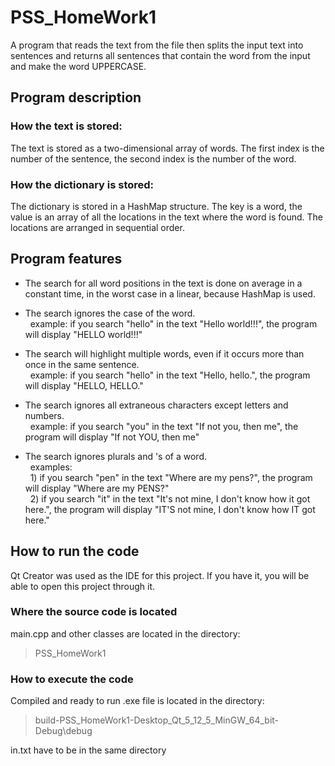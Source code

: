 # PSS_HomeWork1
A program that reads the text from the file then splits the input text into sentences and returns all sentences that contain the word from the input and make the word UPPERCASE.

## Program description

### How the text is stored:
 The text is stored as a two-dimensional array of words. The first index is the number of the sentence, the second index is the number of the word.
### How the dictionary is stored:
 The dictionary is stored in a HashMap structure.
 The key is a word, the value is an array of all the locations in the text where the word is found. The locations are arranged in sequential order.
  
## Program features
  * The search for all word positions in the text is done on average in a constant time, in the worst case in a linear, because HashMap is used. 
  
  * The search ignores the case of the word.  
    &nbsp;&nbsp;example: if you search "hello" in the text "Hello world!!!", the program will display "HELLO world!!!"  
    
  * The search will highlight multiple words, even if it occurs more than once in the same sentence.  
    &nbsp;&nbsp;example: if you search "hello" in the text "Hello, hello.", the program will display "HELLO, HELLO."  
  * The search ignores all extraneous characters except letters and numbers.  
    &nbsp;&nbsp;example: if you search "you" in the text "If not you, then me", the program will display "If not YOU, then me"  
  * The search ignores plurals and 's of a word.  
    &nbsp;&nbsp;examples:  
        &nbsp;&nbsp;1) if you search "pen" in the text "Where are my pens?", the program will display "Where are my PENS?"  
        &nbsp;&nbsp;2) if you search "it" in the text "It's not mine, I don't know how it got here.", the program will display "IT'S not mine, I don't know how IT got here."
  
        
## How to run the code
 Qt Creator was used as the IDE for this project. If you have it, you will be able to open this project through it.

### Where the source code is located
  main.cpp and other classes are located in the directory:
 > PSS_HomeWork1 
 
### How to execute the code
  Compiled and ready to run .exe file is located in the directory:
 > build-PSS_HomeWork1-Desktop_Qt_5_12_5_MinGW_64_bit-Debug\debug
  
in.txt have to be in the same directory
